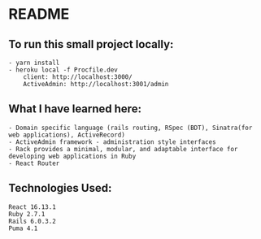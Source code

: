 # README

## To run this small project locally:

    - yarn install
    - heroku local -f Procfile.dev
        client: http://localhost:3000/
        ActiveAdmin: http://localhost:3001/admin

## What I have learned here:

    - Domain specific language (rails routing, RSpec (BDT), Sinatra(for web applications), ActiveRecord)
    - ActiveAdmin framework - administration style interfaces
    - Rack provides a minimal, modular, and adaptable interface for developing web applications in Ruby
    - React Router

## Technologies Used:

    React 16.13.1
    Ruby 2.7.1
    Rails 6.0.3.2
    Puma 4.1
